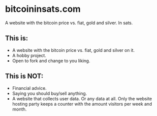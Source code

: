 # bitcoininsats.com
A website with the bitcoin price vs. fiat, gold and silver. In sats.

## This is:
- A website with the bitcoin price vs. fiat, gold and silver on it.
- A hobby project.
- Open to fork and change to you liking.

## This is **NOT**:
- Financial advice.
- Saying you should buy/sell anything.
- A website that collects user data. Or any data at all. Only the website hosting party keeps a counter with the amount visitors per week and month.
